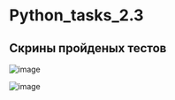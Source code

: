 # Python_tasks_2.3

## Скрины пройденых тестов
![image](https://user-images.githubusercontent.com/48767823/209013370-7a62c42c-5863-4c3a-80b9-2ee0ad4ecbbc.png)

![image](https://user-images.githubusercontent.com/48767823/209013445-25fbf226-5f1a-4a88-a0a7-8e1160178045.png)
